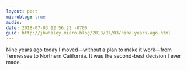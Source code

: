 ```yaml
---
layout: post
microblog: true
audio: 
date: 2018-07-03 12:56:22 -0700
guid: http://jbwhaley.micro.blog/2018/07/03/nine-years-ago.html
---
```

Nine years ago today I moved—without a plan to make it work—from Tennessee to Northern California. It was the second-best decision I ever made.

